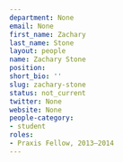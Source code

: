 ```yaml
---
department: None
email: None
first_name: Zachary
last_name: Stone
layout: people
name: Zachary Stone
position:
short_bio: ''
slug: zachary-stone
status: not_current
twitter: None
website: None
people-category:
- student
roles:
- Praxis Fellow, 2013–2014
---
```



